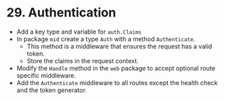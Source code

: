 # 29. Authentication

- Add a key type and variable for `auth.Claims`
- In package `mid` create a type `Auth` with a method `Authenticate`.
  - This method is a middleware that ensures the request has a valid token.
  - Store the claims in the request context.
- Modify the `Handle` method in the `web` package to accept optional route specific middleware.
- Add the `Authenticate` middleware to all routes except the health check and the token generator.
